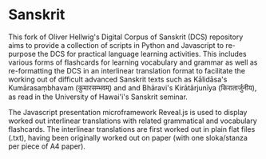 # Sanskrit

This fork of Oliver Hellwig's Digital Corpus of Sanskrit (DCS) repository aims to provide a collection of scripts 
in Python and Javascript to re-purpose the DCS for practical language learning activities. This includes various
forms of flashcards for learning vocabulary and grammar as well as re-formatting the DCS in an interlinear
translation format to facilitate the working out of difficult advanced Sanskrit texts such as Kālidāsa's
Kumārasaṃbhavam (कुमारसम्भवम्) and and Bhāravi's Kirātārjunīya (किरातार्जुनीय), as read in the University of Hawai'i's 
Sanskrit seminar.  

The Javascript presentation microframework Reveal.js
is used to display worked out interlinear translations
with related grammatical and vocabulary flashcards.
The interlinear translations are first worked out in plain 
flat files (.txt), having been originally worked out on paper
(with one sloka/stanza per piece of A4 paper).
